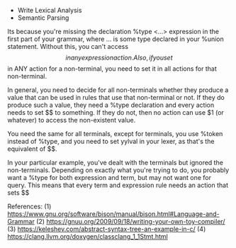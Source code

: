 - Write Lexical Analysis
- Semantic Parsing




Its because you're missing the declaration %type <...> expression in the first part of your grammar, where ... is some type declared in your %union statement. Without this, you can't access $$ in any expression action. Also, if you set $$ in ANY action for a non-terminal, you need to set it in all actions for that non-terminal.

In general, you need to decide for all non-terminals whether they produce a value that can be used in rules that use that non-terminal or not. If they do produce such a value, they need a %type declaration and every action needs to set $$ to something. If they do not, then no action can use $1 (or whatever) to access the non-existent value.

You need the same for all terminals, except for terminals, you use %token instead of %type, and you need to set yylval in your lexer, as that's the equivalent of $$.

In your particular example, you've dealt with the terminals but ignored the non-terminals. Depending on exactly what you're trying to do, you probably want a %type for both expression and term, but may not want one for query. This means that every term and expression rule needs an action that sets $$



References:
(1) https://www.gnu.org/software/bison/manual/bison.html#Language-and-Grammar
(2) https://gnuu.org/2009/09/18/writing-your-own-toy-compiler/
(3) https://keleshev.com/abstract-syntax-tree-an-example-in-c/
(4) https://clang.llvm.org/doxygen/classclang_1_1Stmt.html
